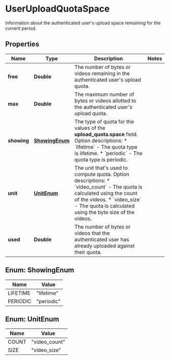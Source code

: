 

# UserUploadQuotaSpace

Information about the authenticated user's upload space remaining for the current period.

## Properties

| Name | Type | Description | Notes |
|------------ | ------------- | ------------- | -------------|
|**free** | **Double** | The number of bytes or videos remaining in the authenticated user&#39;s upload quota. |  |
|**max** | **Double** | The maximum number of bytes or videos allotted to the authenticated user&#39;s upload quota. |  |
|**showing** | [**ShowingEnum**](#ShowingEnum) | The type of quota for the values of the **upload_quota.space** field.  Option descriptions:  * &#x60;lifetime&#x60; - The quota type is lifetime.  * &#x60;periodic&#x60; - The quota type is periodic.  |  |
|**unit** | [**UnitEnum**](#UnitEnum) | The unit that&#39;s used to compute quota.  Option descriptions:  * &#x60;video_count&#x60; - The quota is calculated using the count of the videos.  * &#x60;video_size&#x60; - The quota is calculated using the byte size of the videos.  |  |
|**used** | **Double** | The number of bytes or videos that the authenticated user has already uploaded against their quota. |  |



## Enum: ShowingEnum

| Name | Value |
|---- | -----|
| LIFETIME | &quot;lifetime&quot; |
| PERIODIC | &quot;periodic&quot; |



## Enum: UnitEnum

| Name | Value |
|---- | -----|
| COUNT | &quot;video_count&quot; |
| SIZE | &quot;video_size&quot; |



